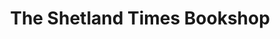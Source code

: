 ---
title: "The Shetland Times Bookshop"
url: /shetland/the-shetland-times-bookshop/
shop: books
---